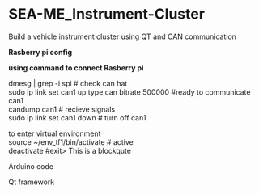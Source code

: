 # SEA-ME_Instrument-Cluster
Build a vehicle instrument cluster using QT and CAN communication

**Rasberry pi config**

**using command to connect Rasberry pi**

dmesg | grep -i spi # check can hat    
sudo ip link set can1 up type can bitrate 500000 #ready to communicate can1    
candump can1 # recieve signals    
sudo ip link set can1 down # turn off can1    

to enter virtual environment    
source ~/env_tf1/bin/activate # active    
deactivate #exit> This is a blockqute    


Arduino code

Qt framework
